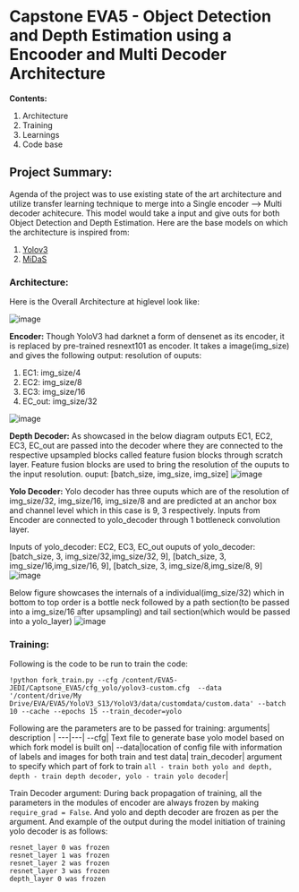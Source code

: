 #   Capstone EVA5 - Object Detection and Depth Estimation using a Encooder and Multi Decoder Architecture

**Contents:** 
1. Architecture
2. Training
3. Learnings
4. Code base

## Project Summary: 
Agenda of the project was to use existing state of the art architecture and utilize transfer learning technique to merge into a Single encoder --> Multi decoder achitecure. This model would take a input and give outs for both Object Detection and Depth Estimation. Here are the base models on which the architecture is inspired from: 
1. [Yolov3](https://github.com/theschoolofai/YoloV3)
2. [MiDaS](https://github.com/intel-isl/MiDaS) 

### Architecture:
Here is the Overall Architecture at higlevel look like: 

![image](https://github.com/realpranav93/EVA5-JEDI/blob/master/Captsone_EVA5/images/fork_model.PNG "Fork model")

**Encoder:** 
Though YoloV3 had darknet a form of densenet as its encoder, it is replaced by pre-trained resnext101 as encoder. It takes a image(img_size) and gives the following output: 
resolution of ouputs:
1. EC1: img_size/4
2. EC2: img_size/8
3. EC3: img_size/16
4. EC_out: img_size/32

![image](https://github.com/realpranav93/EVA5-JEDI/blob/master/Captsone_EVA5/images/resnext101_encoder.PNG "Encoder")

**Depth Decoder:**
As showcased in the below diagram outputs EC1, EC2, EC3, EC_out are passed into the decoder where they are connected to the respective upsampled blocks called feature fusion blocks through scratch layer. Feature fusion blocks are used to bring the resolution of the ouputs to the input resolution. 
ouput: [batch_size, img_size, img_size]
![image](https://github.com/realpranav93/EVA5-JEDI/blob/master/Captsone_EVA5/images/depth_decoder.PNG "Depth decoder")

**Yolo Decoder:**
Yolo decoder has three ouputs which are of the resolution of img_size/32, img_size/16, img_size/8 and are predicted at an anchor box and channel level which in this case is 9, 3 respectively. Inputs from Encoder are connected to yolo_decoder through 1 bottleneck convolution layer.

Inputs of yolo_decoder: EC2, EC3, EC_out 
ouputs of yolo_decoder: [batch_size, 3, img_size/32,img_size/32, 9], [batch_size, 3, img_size/16,img_size/16, 9], [batch_size, 3, img_size/8,img_size/8, 9]
![image](https://github.com/realpranav93/EVA5-JEDI/blob/master/Captsone_EVA5/images/yolo_decoder.PNG "Depth decoder")

Below figure showcases the internals of a individual(img_size/32) which in bottom to top order is a bottle neck followed by a path section(to be passed into a img_size/16 after upsampling) and tail section(which would be passed into a yolo_layer)
![image](https://github.com/realpranav93/EVA5-JEDI/blob/master/Captsone_EVA5/images/yolo_path_tail.PNG "Depth decoder")

### Training: 

Following is the code to be run to train the code: 

```
!python fork_train.py --cfg /content/EVA5-JEDI/Captsone_EVA5/cfg_yolo/yolov3-custom.cfg  --data '/content/drive/My Drive/EVA/EVA5/YoloV3_S13/YoloV3/data/customdata/custom.data' --batch 10 --cache --epochs 15 --train_decoder=yolo
```

Following are the parameters are to be passed for training: 
arguments| description |
---|---|
--cfg| Text file to generate base yolo model based on which fork model is built on|
--data|location of config file with information of labels and images for both train and test data|
train_decoder| argument to specify which part of fork to train `all - train both yolo and depth, depth - train depth decoder, yolo - train yolo decoder`|

Train Decoder argument: 
During back propagation of training, all the parameters in the modules of encoder are always frozen by making `require_grad = False`. And yolo and depth decoder are frozen as per the argument. And example of the output during the model initiation of training yolo decoder is as follows: 
```
resnet_layer 0 was frozen
resnet_layer 1 was frozen
resnet_layer 2 was frozen
resnet_layer 3 was frozen
depth_layer 0 was frozen
```



